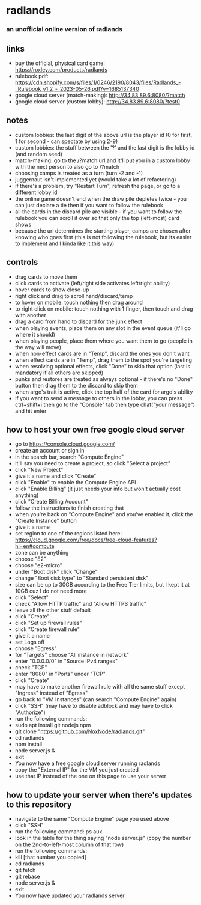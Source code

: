 # radlands

### an unofficial online version of radlands

## links
- buy the official, physical card game: <https://roxley.com/products/radlands>
- rulebook pdf: <https://cdn.shopify.com/s/files/1/0246/2190/8043/files/Radlands_-_Rulebook_v1.2_-_2023-05-26.pdf?v=1685137340>
- google cloud server (match-making): <http://34.83.89.6:8080/?match>
- google cloud server (custom lobby): <http://34.83.89.6:8080/?test0>

## notes
- custom lobbies: the last digit of the above url is the player id (0 for first, 1 for second - can spectate by using 2-9)
- custom lobbies: the stuff between the '?' and the last digit is the lobby id (and random seed)
- match-making: go to the /?match url and it'll put you in a custom lobby with the next person to also go to /?match
- choosing camps is treated as a turn (turn -2 and -1)
- juggernaut isn't implemented yet (would take a lot of refactoring)
- if there's a problem, try "Restart Turn", refresh the page, or go to a different lobby id
- the online game doesn't end when the draw pile depletes twice - you can just declare a tie then if you want to follow the rulebook
- all the cards in the discard pile are visible - if you want to follow the rulebook you can scroll it over so that only the top (left-most) card shows
- because the url determines the starting player, camps are chosen after knowing who goes first (this is not following the rulebook, but its easier to implement and I kinda like it this way)

## controls
- drag cards to move them
- click cards to activate (left/right side activates left/right ability)
- hover cards to show close-up
- right click and drag to scroll hand/discard/temp
- to hover on mobile: touch nothing then drag around
- to right click on mobile: touch nothing with 1 finger, then touch and drag with another
- drag a card from hand to discard for the junk effect
- when playing events, place them on any slot in the event queue (it'll go where it should)
- when playing people, place them where you want them to go (people in the way will move)
- when non-effect cards are in "Temp", discard the ones you don't want
- when effect cards are in "Temp", drag them to the spot you're targeting
- when resolving optional effects, click "Done" to skip that option (last is mandatory if all others are skipped)
- punks and restores are treated as always optional - if there's no "Done" button then drag them to the discard to skip them
- when argo's trait is active, click the top half of the card for argo's ability
- if you want to send a message to others in the lobby, you can press ctrl+shift+i then go to the "Console" tab then type chat("your message") and hit enter

## how to host your own free google cloud server
- go to <https://console.cloud.google.com/>
- create an account or sign in
- in the search bar, search "Compute Engine"
- it'll say you need to create a project, so click "Select a project"
- click "New Project"
- give it a name and click "Create"
- click "Enable" to enable the Compute Engine API
- click "Enable Billing" (it just needs your info but won't actually cost anything)
- click "Create Billing Account"
- follow the instructions to finish creating that
- when you're back on "Compute Engine" and you've enabled it, click the "Create Instance" button
- give it a name
- set region to one of the regions listed here: <https://cloud.google.com/free/docs/free-cloud-features?hl=en#compute>
- zone can be anything
- choose "E2"
- choose "e2-micro"
- under "Boot disk" click "Change"
- change "Boot disk type" to "Standard persistent disk"
- size can be up to 30GB according to the Free Tier limits, but I kept it at 10GB cuz I do not need more
- click "Select"
- check "Allow HTTP traffic" and "Allow HTTPS traffic"
- leave all the other stuff default
- click "Create"
- click "Set up firewall rules"
- click "Create firewall rule"
- give it a name
- set Logs off
- choose "Egress"
- for "Targets" choose "All instance in network"
- enter "0.0.0.0/0" in "Source IPv4 ranges"
- check "TCP"
- enter "8080" in "Ports" under "TCP"
- click "Create"
- may have to make another firewall rule with all the same stuff except "Ingress" instead of "Egress"
- go back to "VM Instances" (can search "Compute Engine" again)
- click "SSH" (may have to disable adblock and may have to click "Authorize")
- run the following commands:
- sudo apt install git nodejs npm
- git clone "https://github.com/NoxNode/radlands.git"
- cd radlands
- npm install
- node server.js &
- exit
- You now have a free google cloud server running radlands
- copy the "External IP" for the VM you just created
- use that IP instead of the one on this page to use your server

## how to update your server when there's updates to this repository
- navigate to the same "Compute Engine" page you used above
- click "SSH"
- run the following command: ps aux
- look in the table for the thing saying "node server.js" (copy the number on the 2nd-to-left-most column of that row)
- run the following commands:
- kill [that number you copied]
- cd radlands
- git fetch
- git rebase
- node server.js &
- exit
- You now have updated your radlands server

